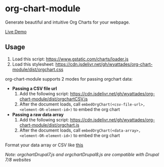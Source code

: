 # org-chart-module

Generate beautiful and intuitive Org Charts for your webpage.

[Live Demo](https://wyattades.github.io/org-chart-module/)



## Usage

1. Load this script: https://www.gstatic.com/charts/loader.js
2. Load this stylesheet: https://cdn.jsdelivr.net/gh/wyattades/org-chart-module/dist/orgchart.css

org-chart-module supports 2 modes for passing orgchart data:  
- **Passing a CSV file url**
  1. Add the following script: https://cdn.jsdelivr.net/gh/wyattades/org-chart-module/dist/orgchartCSV.js
  2. After the document loads, call `embedOrgChart(<csv-file-url>, <element-OR-element-id>)` to embed the org chart
- **Passing a raw data array**
  1. Add the following script: https://cdn.jsdelivr.net/gh/wyattades/org-chart-module/dist/orgchart.js
  2. After the document loads, call `embedOrgChart(<data-array>, <element-OR-element-id>)` to embed the org chart

Format your data array or CSV like [this](https://github.com/wyattades/org-chart-module/blob/gh-pages/example_data.csv)

*Note: orgchartDrupal7.js and orgchartDrupal8.js are compatible with Drupal 7/8 websites*
